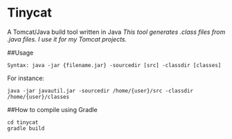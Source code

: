 # Tinycat
A Tomcat/Java build tool written in Java
_This tool generates .class files from .java files. I use it for my Tomcat projects._

##Usage
```
Syntax: java -jar {filename.jar} -sourcedir [src] -classdir [classes]
```
For instance:
```
java -jar javautil.jar -sourcedir /home/{user}/src -classdir /home/{user}/classes
```
##How to compile using Gradle
```
cd tinycat
gradle build
```
